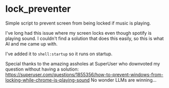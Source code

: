 # lock_preventer
Simple script to prevent screen from being locked if music is playing.

I've long had this issue where my screen locks even though spotify is playing sound. I couldn't find a solution that does this easily, so this is what AI and me came up with.

I've added it to `shell:startup` so it runs on startup.


Special thanks to the amazing assholes at SuperUser who downvoted my question without having a solution:
https://superuser.com/questions/1855356/how-to-prevent-windows-from-locking-while-chrome-is-playing-sound
No wonder LLMs are winning...
